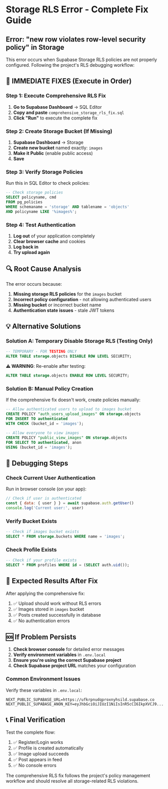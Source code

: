 # Storage RLS Error - Complete Fix Guide

## Error: "new row violates row-level security policy" in Storage

This error occurs when Supabase Storage RLS policies are not properly configured. Following the project's RLS debugging workflow:

## 🚨 IMMEDIATE FIXES (Execute in Order)

### Step 1: Execute Comprehensive RLS Fix
1. **Go to Supabase Dashboard** → SQL Editor
2. **Copy and paste** `comprehensive_storage_rls_fix.sql` 
3. **Click "Run"** to execute the complete fix

### Step 2: Create Storage Bucket (If Missing)
1. **Supabase Dashboard** → Storage
2. **Create new bucket** named exactly: `images`
3. **Make it Public** (enable public access)
4. **Save**

### Step 3: Verify Storage Policies
Run this in SQL Editor to check policies:
```sql
-- Check storage policies
SELECT policyname, cmd 
FROM pg_policies 
WHERE schemaname = 'storage' AND tablename = 'objects'
AND policyname LIKE '%images%';
```

### Step 4: Test Authentication
1. **Log out** of your application completely
2. **Clear browser cache** and cookies
3. **Log back in**
4. **Try upload again**

## 🔍 Root Cause Analysis

The error occurs because:
1. **Missing storage RLS policies** for the `images` bucket
2. **Incorrect policy configuration** - not allowing authenticated users
3. **Missing bucket** or incorrect bucket name
4. **Authentication state issues** - stale JWT tokens

## 💡 Alternative Solutions

### Solution A: Temporary Disable Storage RLS (Testing Only)
```sql
-- TEMPORARY - FOR TESTING ONLY
ALTER TABLE storage.objects DISABLE ROW LEVEL SECURITY;
```
**⚠️ WARNING**: Re-enable after testing:
```sql
ALTER TABLE storage.objects ENABLE ROW LEVEL SECURITY;
```

### Solution B: Manual Policy Creation
If the comprehensive fix doesn't work, create policies manually:

```sql
-- Allow authenticated users to upload to images bucket
CREATE POLICY "auth_users_upload_images" ON storage.objects
FOR INSERT TO authenticated
WITH CHECK (bucket_id = 'images');

-- Allow everyone to view images
CREATE POLICY "public_view_images" ON storage.objects
FOR SELECT TO authenticated, anon
USING (bucket_id = 'images');
```

## 🧪 Debugging Steps

### Check Current User Authentication
Run in browser console (on your app):
```javascript
// Check if user is authenticated
const { data: { user } } = await supabase.auth.getUser()
console.log('Current user:', user)
```

### Verify Bucket Exists
```sql
-- Check if images bucket exists
SELECT * FROM storage.buckets WHERE name = 'images';
```

### Check Profile Exists
```sql
-- Check if your profile exists
SELECT * FROM profiles WHERE id = (SELECT auth.uid());
```

## 🎯 Expected Results After Fix

After applying the comprehensive fix:
1. ✅ Upload should work without RLS errors
2. ✅ Images stored in `images` bucket
3. ✅ Posts created successfully in database
4. ✅ No authentication errors

## 🆘 If Problem Persists

1. **Check browser console** for detailed error messages
2. **Verify environment variables** in `.env.local`
3. **Ensure you're using the correct Supabase project**
4. **Check Supabase project URL** matches your configuration

### Common Environment Issues
Verify these variables in `.env.local`:
```
NEXT_PUBLIC_SUPABASE_URL=https://ufkrpnudqproxnyhsild.supabase.co
NEXT_PUBLIC_SUPABASE_ANON_KEY=eyJhbGciOiJIUzI1NiIsInR5cCI6IkpXVCJ9...
```

## 📞 Final Verification

Test the complete flow:
1. ✅ Register/Login works
2. ✅ Profile is created automatically
3. ✅ Image upload succeeds
4. ✅ Post appears in feed
5. ✅ No console errors

The comprehensive RLS fix follows the project's policy management workflow and should resolve all storage-related RLS violations.